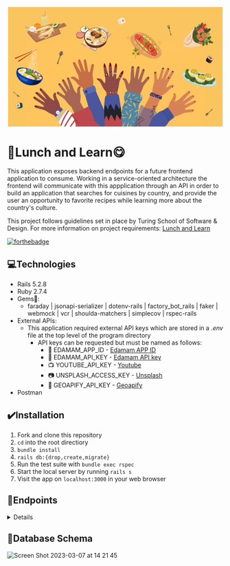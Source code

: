 <div id="header" align="center">
<img src="src/assets/lunch_and_learn.png" alt="lunch and learn" width="500" height="auto" />
</div>

# :fork_and_knife:Lunch and Learn:yum:

This application exposes backend endpoints for a future frontend application to consume. Working in a service-oriented architecture the frontend will communicate with this appplication through an API in order to build an application that searches for cuisines by country, and provide the user an opportunity to favorite recipes while learning more about the country's culture.

This project follows guidelines set in place by Turing School of Software & Design. For more information on project requirements: [Lunch and Learn](https://backend.turing.edu/module3/projects/lunch_and_learn/requirements)

[![forthebadge](http://forthebadge.com/images/badges/made-with-ruby.svg)](http://forthebadge.com)

## :computer:Technologies
- Rails 5.2.8
- Ruby 2.7.4
- Gems:gem::
  - faraday | jsonapi-serializer | dotenv-rails | factory_bot_rails | faker | webmock | vcr | shoulda-matchers | simplecov | rspec-rails
- External APIs:
  - This application required external API keys which are stored in a <i>.env</i> file at the top level of the program directory
    - API keys can be requested but must be named as follows:
      - :herb: EDAMAM_APP_ID - [Edamam APP ID](https://developer.edamam.com/edamam-recipe-api)
      - :seedling: EDAMAM_API_KEY - [Edamam API key](https://developer.edamam.com/edamam-recipe-api)
      - :tv: YOUTUBE_API_KEY - [Youtube](https://developers.google.com/youtube/registering_an_application)
      - :camera: UNSPLASH_ACCESS_KEY - [Unsplash](https://unsplash.com/documentation)
      - :round_pushpin: GEOAPIFY_API_KEY - [Geoapify](https://apidocs.geoapify.com/docs/places/#about)
- Postman

## :heavy_check_mark:Installation

1. Fork and clone this repository
2. `cd` into the root directiory
3. `bundle install`
4. `rails db:{drop,create,migrate}`
5. Run the test suite with `bundle exec rspec`
6. Start the local server by running `rails s`
7. Visit the app on `localhost:3000` in your web browser

## :round_pushpin:Endpoints

<details close>

### Get a Country's Recipe


```http
GET /api/v1/recipes?country=<COUNTRY>
```

<details close>
<summary>  Details </summary><br>
  * This endpoint returns recipes based off a country parameter
<br><br>
    
Parameters: <br>
```
Country
```

| Code | Description |
| :--- | :--- |
| 200 | `OK` |

Example Value:

```json

{
    "data": [
        {
            "id": null,
            "type": "recipe",
            "attributes": {
                "title": "A Slice of Spain: The Spanish Tortilla",
                "url": "https://recipe-link.com",
                "country": "Spain",
                "image": "https://image-link.com"
            }
        },
        {"etc"}
    ]
}

```

</details>

---


### Get a Country's Learning Resources
```http
GET /api/v1/learning_resources?country=<COUNTRY>
```


<details close>
<summary>  Details </summary><br>
  * This endpoint returns learning resources for a country
<br><br>
    
Parameters: <br>
```
Country
```

| Code | Description |
| :--- | :--- |
| 200 | `OK` |

Example Value:

```json

{
    "data": {
        "id": null,
        "type": "learning_resources",
        "attributes": {
            "country": "spain",
            "video": {
                "title": "A Super Quick History of Spain",
                "youtube_video_id": "nQh6V8adGXw"
            },
            "images": [
                {
                    "alt_tag": "people walking near church during daytime",
                    "url": "https://images1-url.com"
                },
                {
                    "alt_tag": "red petaled flower field",
                    "url": "https://images.unsplash.com/photo-1562165662-66cbc1a5bbe2?crop=entropy&cs=tinysrgb&fit=max&fm=jpg&ixid=Mnw0MTg1Njh8MHwxfHJhbmRvbXx8fHx8fHx8fDE2NzgyMjk5MjI&ixlib=rb-4.0.3&q=80&w=1080"
                },
                {
                    "alt_tag": "red petaled flower field",
                    "url": "https://image2-url.com"
                },
                {"etc"}
           ]
        }
    }
}
```

</details>

---


### Create a User
```http
POST "/api/v1/users"
```

<details close>
<summary>  Details </summary><br>
  * This endpoint creates a user and generates an api_key for that user
<br><br>
    
Parameters: <br>
```
CONTENT_TYPE=application/json
```

| Code | Description |
| :--- | :--- |
| 201 | `CREATED` |

Example Value:

```json

{
    "data": {
        "id": "3",
        "type": "user",
        "attributes": {
            "name": "Harry Potter",
            "email": "harry.potter@hogwarts.com",
            "api_key": "50ccb3fae6a7077da81cffa7e348ca0b"
        }
    }
}
```

</details>

---


### Create a Favorite Recipe
```http
POST "/api/v1/favorites"
```

<details close>
<summary>  Details </summary><br>
  * This endpoint creates a favorite recipe
<br><br>
    
Parameters: <br>
```
CONTENT_TYPE=application/json
```

| Code | Description |
| :--- | :--- |
| 201 | `CREATED` |

Example Value:

```json

{
    "success": "Favorite added successfully"
}
```

</details>

---


### Get a User's Favorite Recipes
```http
GET "/api/v1/favorites?api_key=<USER.API_KEY>"
```

<details close>
<summary>  Details </summary><br>
  * This endpoint gets favorite recipes for a user
<br><br>
    
Parameters: <br>
```
User api_key
```

| Code | Description |
| :--- | :--- |
| 200 | `OK` |

Example Value:

```json

{
    "data": [
        {
            "id": "1",
            "type": "favorites",
            "attributes": {
                "country": "thailand",
                "recipe_link": "www.recipe-link.com",
                "recipe_title": "Crab Fried Rice (Khaao Pad Bpu)",
                "created_at": "2023-03-06T23:58:53.967Z"
            }
        },
        {
            "id": "2",
            "type": "favorites",
            "attributes": {
                "country": "france",
                "recipe_link": "www.recipe-link.com",
                "recipe_title": "Brie and baguette",
                "created_at": "2023-03-07T18:38:22.777Z"
            }
        },
        {"etc"}
    ]
}
```

</details>
</details>

## :twisted_rightwards_arrows:Database Schema

![Screen Shot 2023-03-07 at 14 21 45](https://user-images.githubusercontent.com/111314699/223566868-6347d55a-56ba-4d60-a334-f14476d2d784.png)


